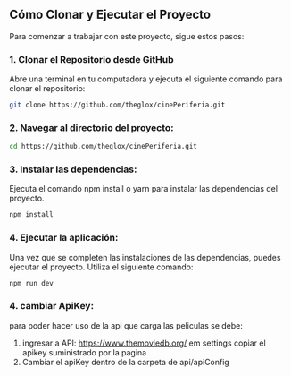 ## Cómo Clonar y Ejecutar el Proyecto

Para comenzar a trabajar con este proyecto, sigue estos pasos:

### 1. Clonar el Repositorio desde GitHub

Abre una terminal en tu computadora y ejecuta el siguiente comando para clonar el repositorio:

```bash
git clone https://github.com/theglox/cinePeriferia.git
```
### 2. Navegar al directorio del proyecto:
```bash
cd https://github.com/theglox/cinePeriferia.git
```
### 3. Instalar las dependencias:
Ejecuta el comando npm install o yarn para instalar las dependencias del proyecto.
```bash
npm install
```
### 4. Ejecutar la aplicación:
Una vez que se completen las instalaciones de las dependencias, puedes ejecutar el proyecto. Utiliza el siguiente comando:
```bash
npm run dev
```

### 4. cambiar ApiKey:
para poder hacer uso de la api que carga las peliculas se debe:
1. ingresar a API: https://www.themoviedb.org/ em settings copiar el apikey suministrado por la pagina
2. Cambiar el apiKey dentro de la carpeta de api/apiConfig 
